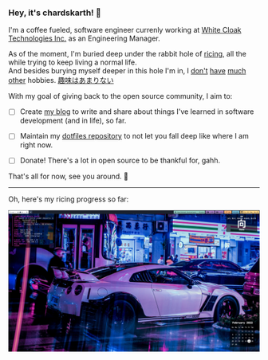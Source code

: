### Hey, it's chardskarth! 👋


I'm a coffee fueled, software engineer currenly working at [White Cloak Technologies Inc.](https://www.whitecloak.com/) as an Engineering Manager. 


As of the moment, I'm buried deep under the rabbit hole of [ricing](https://www.reddit.com/r/unixporn/), all the while trying to keep living a normal life.  
And besides burying myself deeper in this hole I'm in, I [don't](https://soundcloud.com/chardmusic) [have](https://www.youtube.com/watch?v=E8wsI0cSTkc&ab_channel=R) [much other](https://www.youtube.com/watch?v=zrh5L2v5OeE&ab_channel=R) hobbies. [趣味はあまりない](https://www.duolingo.com/profile/Leechado?via=share_profile)


With my goal of giving back to the open source community, I aim to:
- [ ] Create [my blog](https://triumphsc.org/wp-content/uploads/2019/03/construction-web-.jpg) to write and share about things I've learned in software development (and in life), so far.
- [ ] Maintain my [dotfiles repository](https://github.com/chardskarth/dotfiles) to not let you fall deep like where I am right now.
- [ ] Donate! There's a lot in open source to be thankful for, gahh.


That's all for now, see you around. 🖖

---
Oh, here's my ricing progress so far:

![macbook_desktop_ubersicht](./2022-02-25-mac-desktop.jpg "My Desktop")
